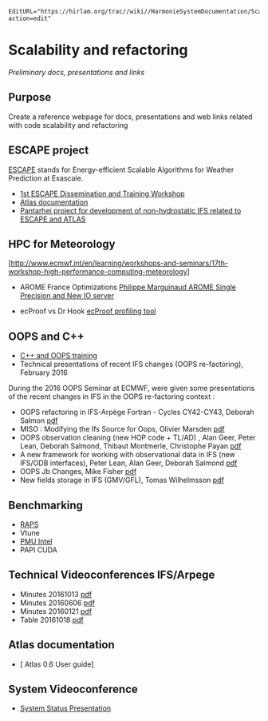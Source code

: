 ```@meta
EditURL="https://hirlam.org/trac//wiki//HarmonieSystemDocumentation/Scalability_and_Refactoring?action=edit"
```
# Scalability and refactoring
*Preliminary docs, presentations and links*


## Purpose

Create a reference webpage for docs, presentations and web links related with code scalability and refactoring

## ESCAPE project

[ESCAPE](http://www.hpc-escape.eu/home) stands for Energy-efficient Scalable Algorithms for Weather Prediction at Exascale.

- [1st ESCAPE Dissemination and Training Workshop](http://www.hpc-escape.eu/media-hub/escape-events/1st-dissemination-workshop)
- [Atlas documentation](https://hirlam.org/trac/attachment/wiki/Scalability_and_Refactoring/atlas-0.6-userguide.pdf)
- [Pantarhei project for development of non-hydrostatic IFS related to ESCAPE and ATLAS](http://www.ecmwf.int/en/research/projects/pantarhei)

## HPC for Meteorology

[http://www.ecmwf.int/en/learning/workshops-and-seminars/17th-workshop-high-performance-computing-meteorology]

- AROME France Optimizations [Philippe Marguinaud AROME Single Precision and New IO server](https://hirlam.org/trac/attachment/wiki/Scalability_and_Refactoring/16796-optimizations-arpege-and-arome.pdf)

- ecProof vs Dr Hook [ecProof profiling tool](https://hirlam.org/trac/attachment/wiki/Scalability_and_Refactoring/16809-ecprof-meets-high-resolution-ifs-forecast-model-ecmwf.pdf)

## OOPS and C++

- [C++ and OOPS training ](https://hirlam.org/trac/wiki/OOPS/C%2B%2BOOPSTraining201210)
- Technical presentations of recent IFS changes (OOPS re-factoring), February 2016

During the 2016 OOPS Seminar at ECMWF, were given some presentations of the recent changes in IFS in the OOPS re-factoring context :

- OOPS refactoring in IFS-Arpège Fortran - Cycles CY42-CY43, Deborah Salmon [pdf](https://hirlam.org/trac/attachment/wiki/Scalability_and_Refactoring/oops_deborah.pdf)
- MISO : Modifying the Ifs Source for Oops, Olivier Marsden [pdf](https://hirlam.org/trac/attachment/wiki/Scalability_and_Refactoring/rd_pres_feb16_olivier.pdf)
- OOPS observation cleaning (new HOP code + TL/AD) , Alan Geer, Peter Lean, Deborah Salmond, Thibaut Montmerle, Christophe Payan [pdf](https://hirlam.org/trac/attachment/wiki/Scalability_and_Refactoring/pre_oops_20160202_alan.pdf)
- A new framework for working with observational data in IFS (new IFS/ODB interfaces), Peter Lean, Alan Geer, Deborah Salmond [pdf](https://hirlam.org/trac/attachment/wiki/Scalability_and_Refactoring/lean_oops_seminar_2016.pdf)
- OOPS Jb Changes, Mike Fisher [pdf](https://hirlam.org/trac/attachment/wiki/Scalability_and_Refactoring/oops_20160202_mike.pdf)
- New fields storage in IFS (GMV/GFL), Tomas Wilhelmsson [pdf](https://hirlam.org/trac/attachment/wiki/Scalability_and_Refactoring/new-fields-tomas.pdf)

## Benchmarking

- [RAPS](http://www.ecmwf.int/sites/default/files/elibrary/2012/14020-raps-introduction.pdf)
- Vtune 
- [PMU Intel](https://software.intel.com/en-us/articles/intel-performance-counter-monitor)
- PAPI CUDA 

## Technical Videoconferences IFS/Arpege


- Minutes 20161013 [pdf ](https://hirlam.org/trac/attachment/wiki/Scalability_and_Refactoring/minutes_20161013.pdf) 
- Minutes 20160606 [pdf ](https://hirlam.org/trac/attachment/wiki/Scalability_and_Refactoring/minutes_20160606_V1.pdf)
- Minutes 20160121 [pdf](https://hirlam.org/trac/attachment/wiki/Scalability_and_Refactoring/minutes_20160121_V3.pdf)
- Table 20161018 [pdf](https://hirlam.org/trac/attachment/wiki/Scalability_and_Refactoring/table_20161018_Update.pdf)

## Atlas documentation

- [ Atlas 0.6 User guide]

## System Videoconference

- [System Status Presentation](https://hirlam.org/trac/attachment/wiki/Scalability_and_Refactoring/HIRLAM%20System-core%20Videoconf%20%2020161107.pptx)